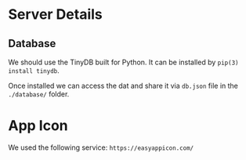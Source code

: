 # Server Details


## Database
We should use the TinyDB built for Python. It can be installed by `pip(3) install tinydb`. 

Once installed we can access the dat and share it via  `db.json` file in the `./database/` folder.

# App Icon
We used the following service: `https://easyappicon.com/`



